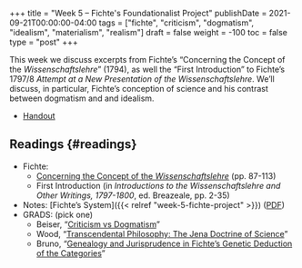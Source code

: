 +++
title = "Week 5 – Fichte's Foundationalist Project"
publishDate = 2021-09-21T00:00:00-04:00
tags = ["fichte", "criticism", "dogmatism", "idealism", "materialism", "realism"]
draft = false
weight = -100
toc = false
type = "post"
+++

This week we discuss excerpts from Fichte&rsquo;s &ldquo;Concerning the Concept of the
_Wissenschaftslehre_&rdquo; (1794), as well the &ldquo;First Introduction&rdquo; to Fichte&rsquo;s 1797/8
_Attempt at a New Presentation of the Wissenschaftslehre_. We&rsquo;ll discuss, in
particular, Fichte&rsquo;s conception of science and his contrast between dogmatism and
and idealism.

-   [Handout](/materials/handouts/handout-5-fichte.pdf)


## Readings {#readings}

-   Fichte:
    -   [Concerning the Concept of the _Wissenschaftslehre_](/materials/readings/fichte-concept.pdf) (pp. 87-113)
    -   First Introduction (in _Introductions to the Wissenschaftslehre and Other
        Writings, 1797-1800_, ed. Breazeale, pp. 2-35)
-   Notes: [Fichte&rsquo;s System]({{< relref "week-5-fichte-project" >}}) ([PDF](/materials/handouts/week-5-fichte-project.pdf))
-   GRADS: (pick one)
    -   Beiser, &ldquo;[Criticism vs Dogmatism](https://www.dropbox.com/s/ukd94eh95ymljf8/beiser2002-ii.3%5Fcriticism%5Fversus%5Fdogmatism.pdf?dl=0%0A)&rdquo;
    -   Wood, &ldquo;[Transcendental Philosophy: The Jena Doctrine of Science](/materials/readings/wood-fichte-jena.pdf)&rdquo;
    -   Bruno, &ldquo;[Genealogy and Jurisprudence in Fichte’s Genetic Deduction of the Categories](/materials/readings/bruno-deduction.pdf)&rdquo;
